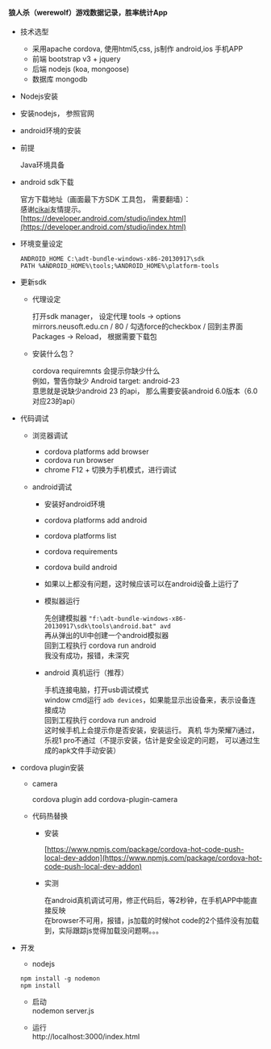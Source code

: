 #### 狼人杀（werewolf）游戏数据记录，胜率统计App

* 技术选型

    * 采用apache cordova, 使用html5,css, js制作 android,ios 手机APP
    * 前端 bootstrap v3 + jquery
    * 后端 nodejs (koa, mongoose)
    * 数据库 mongodb

* Nodejs安装

 * 安装nodejs， 参照官网

* android环境的安装

 * 前提

    Java环境具备

 * android sdk下载

    官方下载地址（画面最下方SDK 工具包， 需要翻墙）：  
    感谢[cikai](https://github.com/cikai)友情提示。  
    [https://developer.android.com/studio/index.html](https://developer.android.com/studio/index.html)

 * 环境变量设定

    ```
    ANDROID_HOME C:\adt-bundle-windows-x86-20130917\sdk
    PATH %ANDROID_HOME%\tools;%ANDROID_HOME%\platform-tools
    ```

 * 更新sdk

    * 代理设定

        打开sdk manager， 设定代理 tools -> options   
        mirrors.neusoft.edu.cn / 80 / 勾选force的checkbox / 回到主界面  
        Packages -> Reload， 根据需要下载包 
  
    * 安装什么包？

        cordova requiremnts 会提示你缺少什么  
        例如，警告你缺少 Android target: android-23  
        意思就是说缺少android 23 的api， 那么需要安装android 6.0版本（6.0对应23的api）

* 代码调试

    * 浏览器调试

        * cordova platforms add browser
        * cordova run browser
        * chrome F12 + 切换为手机模式，进行调试

    * android调试

        * 安装好android环境
        * cordova platforms add android
        * cordova platforms list
        * cordova requirements
        * cordova build android
        * 如果以上都没有问题，这时候应该可以在android设备上运行了
        * 模拟器运行

            先创建模拟器 `"f:\adt-bundle-windows-x86-20130917\sdk\tools\android.bat" avd`  
            再从弹出的UI中创建一个android模拟器  
            回到工程执行 cordova run android  
            我没有成功，报错，未深究

        * android 真机运行（推荐）

            手机连接电脑，打开usb调试模式  
            window cmd运行 `adb devices`，如果能显示出设备来，表示设备连接成功  
            回到工程执行 cordova run android  
            这时候手机上会提示你是否安装，安装运行。 
            真机 华为荣耀7i通过，   
            乐视1 pro不通过（不提示安装，估计是安全设定的问题， 可以通过生成的apk文件手动安装）


* cordova plugin安装

    * camera  
 
        cordova plugin add cordova-plugin-camera

    * 代码热替换  
 
        * 安装  

            [https://www.npmjs.com/package/cordova-hot-code-push-local-dev-addon](https://www.npmjs.com/package/cordova-hot-code-push-local-dev-addon)

        * 实测  

           在android真机调试可用，修正代码后，等2秒钟，在手机APP中能直接反映  
           在browser不可用，报错，js加载的时候hot code的2个插件没有加载到，实际跟踪js觉得加载没问题啊。。。

* 开发

    * nodejs
    ```
    npm install -g nodemon
    npm install
    ```

    * 启动  
    nodemon server.js

    * 运行  
    http://localhost:3000/index.html


